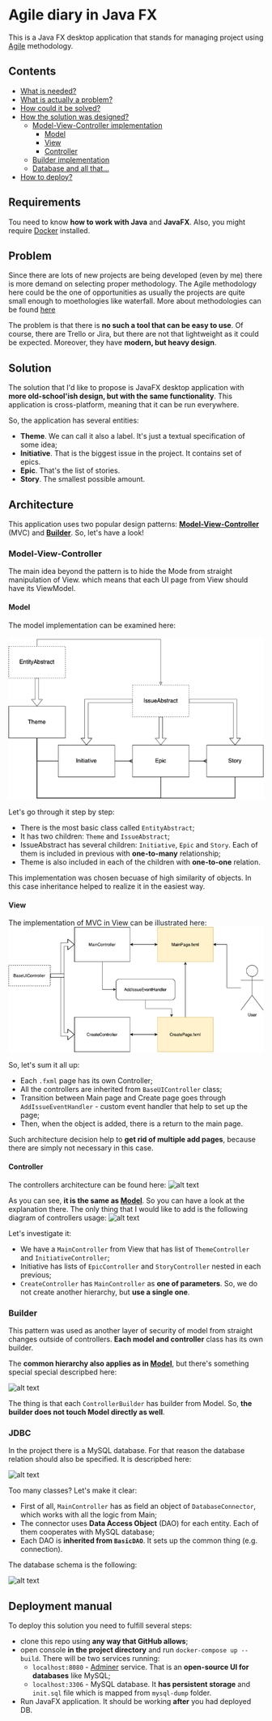 # Agile diary in Java FX

This is a Java FX desktop application 
that stands for managing project using [Agile](https://www.atlassian.com/agile/project-management/epics-stories-themes)
methodology.

## Contents
- [What is needed?](https://github.com/ilia2108/AgileDiaryJavaFx#requirements)
- [What is actually a problem?](https://github.com/ilia2108/AgileDiaryJavaFx#problem)
- [How could it be solved?](https://github.com/ilia2108/AgileDiaryJavaFx#solution)
- [How the solution was designed?](https://github.com/ilia2108/AgileDiaryJavaFx#solution)
  - [Model-View-Controller implementation](https://github.com/ilia2108/AgileDiaryJavaFx#model-view-controller)
    - [Model](https://github.com/ilia2108/AgileDiaryJavaFx#model)
    - [View](https://github.com/ilia2108/AgileDiaryJavaFx#view)
    - [Controller](https://github.com/ilia2108/AgileDiaryJavaFx#controller)
  - [Builder implementation](https://github.com/ilia2108/AgileDiaryJavaFx#builder)
  - [Database and all that...](https://github.com/ilia2108/AgileDiaryJavaFx#jdbc)
- [How to deploy?](https://github.com/ilia2108/AgileDiaryJavaFx#deployment-manual)


## Requirements

Tou need to know **how to work with Java** and **JavaFX**.
Also, you might require [Docker](https://www.docker.com/) installed. 

## Problem

Since there are lots of new projects are being developed (even by me) 
there is more demand on selecting proper methodology. 
The Agile methodology here could be the one of opportunities as 
usually the projects are quite small enough to moethologies like waterfall.
More about methodologies can be found [here](https://www.synopsys.com/blogs/software-security/top-4-software-development-methodologies/)

The problem is that there is **no such a tool that can be easy to use**.
Of course, there are Trello or Jira, but there are not that lightweight 
as it could be expected. Moreover, they have **modern, but heavy design**. 

## Solution

The solution that I'd like to propose is JavaFX desktop application with
 **more old-school'ish design, but with the same functionality**.
 This application is cross-platform,
 meaning that it can be run everywhere.

So, the application has several entities:
* **Theme**. We can call it also a label. It's just a 
textual specification of some idea;
* **Initiative**. That is the biggest issue in the project.
It contains set of epics.
* **Epic**. That's the list of stories.
* **Story**. The smallest possible amount.

## Architecture

This application uses two popular design patterns:
[**Model-View-Controller**](https://en.wikipedia.org/wiki/Model%E2%80%93view%E2%80%93controller) (MVC)
 and [**Builder**](https://en.wikipedia.org/wiki/Builder_pattern). So, let's have a look!
 
 ### Model-View-Controller
 
 The main idea beyond the pattern is to hide the Mode from straight
 manipulation of View. which means that each UI page from View should 
 have its ViewModel.
 
 #### Model
 
 The model implementation can be examined here:
 
  ![alt text](Model.png "Model")
  
  Let's go through it step by step:
  * There is the most basic class called ```EntityAbstract```;
  * It has two children: ```Theme``` and ```IssueAbstract```;
  * IssueAbstract has several children: ```Initiative```, ```Epic``` 
  and ```Story```. Each of them is included in previous 
  with **one-to-many** relationship;
  * Theme is also included in each of the children with **one-to-one** relation.
 
 This implementation was chosen becuase of high similarity of objects.
 In this case inheritance helped to realize it in the easiest way.
 #### View
 
 The implementation of MVC in View can be illustrated here:
 ![alt text](View.png "View")
 
 So, let's sum it all up:
 * Each ```.fxml``` page has its own Controller;
 * All the controllers are inherited from ```BaseUIController``` class;
 * Transition between Main page and Create page goes through 
 ```AddIssueEventHandler``` - custom event handler
 that help to set up the page;
 * Then, when the object is added, there is a return to the main page.
 
 Such architecture decision help to **get rid of multiple add pages**, because
 there are simply not necessary in this case.
 
 #### Controller
 
 The controllers architecture can be found here:
 ![alt text](Controller.png "Controller")
 
 As you can see, **it is the same as [Model](https://github.com/ilia2108/AgileDiaryJavaFx#model)**.
 So you can have a look at the explanation there. 
 The only thing that I would like to add is the following diagram of
  controllers usage:
  ![alt text](ControllersRelation.png "Controllers behaviour")
  
  Let's investigate it:
  * We have a ```MainController``` from View that
   has list of ```ThemeController``` and ```InitiativeController```;
  * Initiative has lists of ```EpicController``` and ```StoryController```
  nested in each previous;
  * ```CreateController``` has ```MainController``` as **one of parameters**.
  So, we do not create another hierarchy, but **use a single one**.
 
### Builder
 
 This pattern was used as another layer of security of model from
 straight changes outside of controllers. **Each model and controller** class
 has its own builder. 
 
 The **common hierarchy also applies as in [Model](https://github.com/ilia2108/AgileDiaryJavaFx#model)**, but there's 
 something special special descripbed here:
 
 ![alt text](Builder.png "Builder implementation")
 
 The thing is that each ```ControllerBuilder``` has builder from Model.
 So, **the builder does not touch Model directly as well**.
 
### JDBC

In the project there is a MySQL database.
For that reason the database relation should also be specified.
It is descripbed here:

![alt text](JDBC.png "DB behaviour")

Too many classes? Let's make it clear:
* First of all, ```MainController``` has as field an object of 
```DatabaseConnector```, which works with all the logic from Main;
* The connector uses **Data Access Object** (DAO) for each entity.
Each of them cooperates with MySQL database;
* Each DAO is **inherited from ```BasicDAO```**.
It sets up the common thing (e.g. connection).

The database schema is the following:

![alt text](DB.png "DB behaviour")
 
## Deployment manual

To deploy this solution you need to fulfill several steps:
* clone this repo using **any way that GitHub allows**;
* open console **in the project directory** 
and run ```docker-compose up --build```.
There will be two services running:
    * ```localhost:8080``` - [Adminer](https://www.adminer.org/) service.
    That is an **open-source UI for databases** like MySQL;
    * ```localhost:3306``` - MySQL database.
    It **has persistent storage** and ```init.sql``` file
    which is mapped from ```mysql-dump``` folder.
* Run JavaFX application. It should be working **after**
you had deployed DB.
